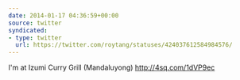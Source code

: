 ```yaml
---
date: 2014-01-17 04:36:59+00:00
source: twitter
syndicated:
- type: twitter
  url: https://twitter.com/roytang/statuses/424037612584984576/
---
```


I'm at Izumi Curry Grill (Mandaluyong) http://4sq.com/1dVP9ec